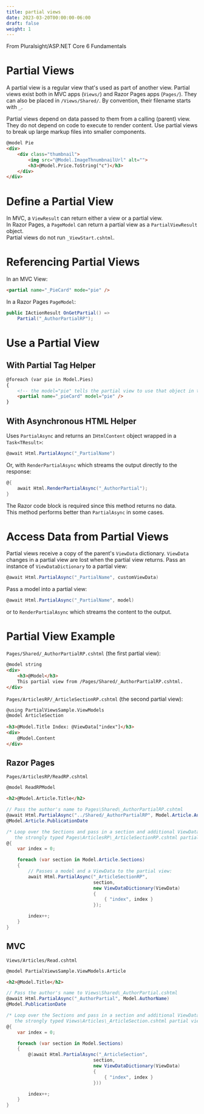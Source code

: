 ```yaml
---
title: partial views
date: 2023-03-20T00:00:00-06:00
draft: false
weight: 1
---
```


From Pluralsight/ASP.NET Core 6 Fundamentals

# Partial Views
A partial view is a regular view that's used as part of another view.  Partial views exist both in MVC apps (`Views/`) and Razor Pages apps (`Pages/`).  They can also be placed in `/Views/Shared/`.  By convention, their filename starts with `_`.

Partial views depend on data passed to them from a calling (parent) view.  They do not depend on code to execute to render content.
Use partial views to break up large markup files into smaller components.
```html
@model Pie
<div>
	<div class="thumbnail">
		<img src="@Model.ImageThnumbnailUrl" alt="">
		<h3>@Model.Price.ToString("c")</h3>
	</div>
</div>
```

# Define a Partial View
In MVC, a `ViewResult` can return either a view or a partial view.  
In Razor Pages, a `PageModel` can return a partial view as a `PartialViewResult` object.  
Partial views do not run `_ViewStart.cshtml`.

# Referencing Partial Views
In an MVC View:
```html
<partial name="_PieCard" mode="pie" />
```

In a Razor Pages `PageModel`:
```cs
public IActionResult OnGetPartial() =>
    Partial("_AuthorPartialRP");
```

# Use a Partial View
## With Partial Tag Helper
```html
@foreach (var pie in Model.Pies)
{
	<!-- the model="pie" tells the partial view to use that object in the view -->
	<partial name="_pieCard" model="pie" />
}
```

## With Asynchronous HTML Helper 
Uses `PartialAsync` and returns an `IHtmlContent` object wrapped in a `Task<TResult>`:
```cs
@await Html.PartialAsync("_PartialName")
```
Or, with `RenderPartialAsync` which streams the output directly to the response:
```cs
@{
    await Html.RenderPartialAsync("_AuthorPartial");
}
```
The Razor code block is required since this method returns no data.  
This method performs better than `PartialAsync` in some cases.

# Access Data from Partial Views
Partial views receive a copy of the parent's `ViewData` dictionary.  `ViewData` changes in a partial view are lost when the partial view returns.
Pass an instance of `ViewDataDictionary` to a partial view:
```cs
@await Html.PartialAsync("_PartialName", customViewData)
```

Pass a model into a partial view:
```cs
@await Html.PartialAsync("_PartialName", model)
```
or to `RenderPartialAsync` which streams the content to the output.

# Partial View Example
`Pages/Shared/_AuthorPartialRP.cshtml` (the first partial view):
```html
@model string
<div>
    <h3>@Model</h3>
    This partial view from /Pages/Shared/_AuthorPartialRP.cshtml.
</div>
```

`Pages/ArticlesRP/_ArticleSectionRP.cshtml` (the second partial view):
```html
@using PartialViewsSample.ViewModels
@model ArticleSection
 
<h3>@Model.Title Index: @ViewData["index"]</h3>
<div>
    @Model.Content
</div>
```

## Razor Pages
`Pages/ArticlesRP/ReadRP.cshtml`
```html
@model ReadRPModel

<h2>@Model.Article.Title</h2>
```
```cs
// Pass the author's name to Pages\Shared\_AuthorPartialRP.cshtml 
@await Html.PartialAsync("../Shared/_AuthorPartialRP", Model.Article.AuthorName)
@Model.Article.PublicationDate

/* Loop over the Sections and pass in a section and additional ViewData to 
   the strongly typed Pages\ArticlesRP\_ArticleSectionRP.cshtml partial view. */
@{
    var index = 0;

    foreach (var section in Model.Article.Sections)
    {
        // Passes a model and a ViewData to the partial view:
        await Html.PartialAsync("_ArticleSectionRP", 
                                section,
                                new ViewDataDictionary(ViewData)
                                {
                                    { "index", index }
                                });

        index++;
    }
}
```

## MVC
`Views/Articles/Read.cshtml`
```html
@model PartialViewsSample.ViewModels.Article

<h2>@Model.Title</h2>
```
```cs
// Pass the author's name to Views\Shared\_AuthorPartial.cshtml 
@await Html.PartialAsync("_AuthorPartial", Model.AuthorName)
@Model.PublicationDate

/* Loop over the Sections and pass in a section and additional ViewData to 
   the strongly typed Views\Articles\_ArticleSection.cshtml partial view. */
@{
    var index = 0;

    foreach (var section in Model.Sections)
    {
        @(await Html.PartialAsync("_ArticleSection", 
                                section,
                                new ViewDataDictionary(ViewData)
                                {
                                    { "index", index }
                                }))

        index++;
    }
}
```
